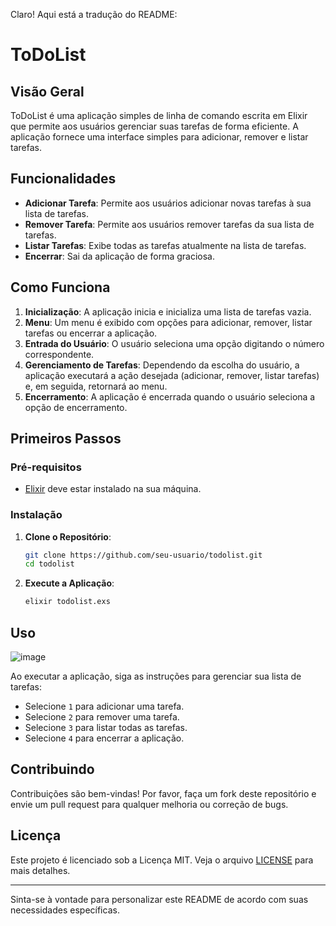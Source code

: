 Claro! Aqui está a tradução do README:

# ToDoList

## Visão Geral

ToDoList é uma aplicação simples de linha de comando escrita em Elixir que permite aos usuários gerenciar suas tarefas de forma eficiente. A aplicação fornece uma interface simples para adicionar, remover e listar tarefas.

## Funcionalidades

- **Adicionar Tarefa**: Permite aos usuários adicionar novas tarefas à sua lista de tarefas.
- **Remover Tarefa**: Permite aos usuários remover tarefas da sua lista de tarefas.
- **Listar Tarefas**: Exibe todas as tarefas atualmente na lista de tarefas.
- **Encerrar**: Sai da aplicação de forma graciosa.

## Como Funciona

1. **Inicialização**: A aplicação inicia e inicializa uma lista de tarefas vazia.
2. **Menu**: Um menu é exibido com opções para adicionar, remover, listar tarefas ou encerrar a aplicação.
3. **Entrada do Usuário**: O usuário seleciona uma opção digitando o número correspondente.
4. **Gerenciamento de Tarefas**: Dependendo da escolha do usuário, a aplicação executará a ação desejada (adicionar, remover, listar tarefas) e, em seguida, retornará ao menu.
5. **Encerramento**: A aplicação é encerrada quando o usuário seleciona a opção de encerramento.

## Primeiros Passos

### Pré-requisitos

- [Elixir](https://elixir-lang.org/install.html) deve estar instalado na sua máquina.

### Instalação

1. **Clone o Repositório**:
    ```sh
    git clone https://github.com/seu-usuario/todolist.git
    cd todolist
    ```

2. **Execute a Aplicação**:
    ```sh
    elixir todolist.exs
    ```

## Uso

![image](https://github.com/user-attachments/assets/29c34307-51c4-49e7-ba01-e269a0c0c66a)

Ao executar a aplicação, siga as instruções para gerenciar sua lista de tarefas:
- Selecione `1` para adicionar uma tarefa.
- Selecione `2` para remover uma tarefa.
- Selecione `3` para listar todas as tarefas.
- Selecione `4` para encerrar a aplicação.

## Contribuindo

Contribuições são bem-vindas! Por favor, faça um fork deste repositório e envie um pull request para qualquer melhoria ou correção de bugs.

## Licença

Este projeto é licenciado sob a Licença MIT. Veja o arquivo [LICENSE](LICENSE) para mais detalhes.

---

Sinta-se à vontade para personalizar este README de acordo com suas necessidades específicas.
